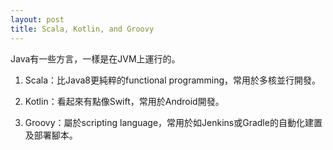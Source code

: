 ```yaml
---
layout: post
title: Scala, Kotlin, and Groovy
---
```


Java有一些方言，一樣是在JVM上運行的。

1. Scala：比Java8更純粹的functional programming，常用於多核並行開發。

2. Kotlin：看起來有點像Swift，常用於Android開發。

3. Groovy：屬於scripting language，常用於如Jenkins或Gradle的自動化建置及部署腳本。
